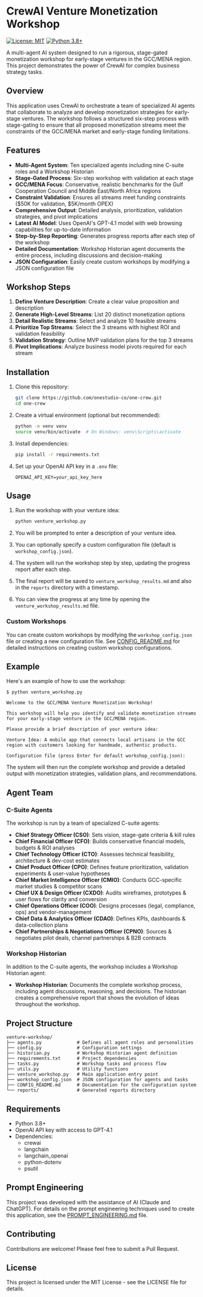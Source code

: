 # CrewAI Venture Monetization Workshop

[![License: MIT](https://img.shields.io/badge/License-MIT-yellow.svg)](https://opensource.org/licenses/MIT)
[![Python 3.8+](https://img.shields.io/badge/python-3.8+-blue.svg)](https://www.python.org/downloads/)

A multi-agent AI system designed to run a rigorous, stage-gated monetization workshop for early-stage ventures in the GCC/MENA region. This project demonstrates the power of CrewAI for complex business strategy tasks.

## Overview

This application uses CrewAI to orchestrate a team of specialized AI agents that collaborate to analyze and develop monetization strategies for early-stage ventures. The workshop follows a structured six-step process with stage-gating to ensure that all proposed monetization streams meet the constraints of the GCC/MENA market and early-stage funding limitations.

## Features

- **Multi-Agent System**: Ten specialized agents including nine C-suite roles and a Workshop Historian
- **Stage-Gated Process**: Six-step workshop with validation at each stage
- **GCC/MENA Focus**: Conservative, realistic benchmarks for the Gulf Cooperation Council and Middle East/North Africa regions
- **Constraint Validation**: Ensures all streams meet funding constraints ($50K for validation, $5K/month OPEX)
- **Comprehensive Output**: Detailed analysis, prioritization, validation strategies, and pivot implications
- **Latest AI Model**: Uses OpenAI's GPT-4.1 model with web browsing capabilities for up-to-date information
- **Step-by-Step Reporting**: Generates progress reports after each step of the workshop
- **Detailed Documentation**: Workshop Historian agent documents the entire process, including discussions and decision-making
- **JSON Configuration**: Easily create custom workshops by modifying a JSON configuration file

## Workshop Steps

1. **Define Venture Description**: Create a clear value proposition and description
2. **Generate High-Level Streams**: List 20 distinct monetization options
3. **Detail Realistic Streams**: Select and analyze 10 feasible streams
4. **Prioritize Top Streams**: Select the 3 streams with highest ROI and validation feasibility
5. **Validation Strategy**: Outline MVP validation plans for the top 3 streams
6. **Pivot Implications**: Analyze business model pivots required for each stream

## Installation

1. Clone this repository:
   ```bash
   git clone https://github.com/onestudio-co/one-crew.git
   cd one-crew
   ```

2. Create a virtual environment (optional but recommended):
   ```bash
   python -m venv venv
   source venv/bin/activate  # On Windows: venv\Scripts\activate
   ```

3. Install dependencies:
   ```bash
   pip install -r requirements.txt
   ```

4. Set up your OpenAI API key in a `.env` file:
   ```
   OPENAI_API_KEY=your_api_key_here
   ```

## Usage

1. Run the workshop with your venture idea:
   ```bash
   python venture_workshop.py
   ```

2. You will be prompted to enter a description of your venture idea.

3. You can optionally specify a custom configuration file (default is `workshop_config.json`).

4. The system will run the workshop step by step, updating the progress report after each step.

5. The final report will be saved to `venture_workshop_results.md` and also in the `reports` directory with a timestamp.

6. You can view the progress at any time by opening the `venture_workshop_results.md` file.

### Custom Workshops

You can create custom workshops by modifying the `workshop_config.json` file or creating a new configuration file. See [CONFIG_README.md](CONFIG_README.md) for detailed instructions on creating custom workshop configurations.

## Example

Here's an example of how to use the workshop:

```
$ python venture_workshop.py

Welcome to the GCC/MENA Venture Monetization Workshop!

This workshop will help you identify and validate monetization streams
for your early-stage venture in the GCC/MENA region.

Please provide a brief description of your venture idea:

Venture Idea: A mobile app that connects local artisans in the GCC region with customers looking for handmade, authentic products.

Configuration file (press Enter for default workshop_config.json):
```

The system will then run the complete workshop and provide a detailed output with monetization strategies, validation plans, and recommendations.

## Agent Team

### C-Suite Agents

The workshop is run by a team of specialized C-suite agents:

- **Chief Strategy Officer (CSO)**: Sets vision, stage-gate criteria & kill rules
- **Chief Financial Officer (CFO)**: Builds conservative financial models, budgets & ROI analyses
- **Chief Technology Officer (CTO)**: Assesses technical feasibility, architecture & dev-cost estimates
- **Chief Product Officer (CPO)**: Defines feature prioritization, validation experiments & user-value hypotheses
- **Chief Market Intelligence Officer (CMIO)**: Conducts GCC-specific market studies & competitor scans
- **Chief UX & Design Officer (CXDO)**: Audits wireframes, prototypes & user flows for clarity and conversion
- **Chief Operations Officer (COO)**: Designs processes (legal, compliance, ops) and vendor-management
- **Chief Data & Analytics Officer (CDAO)**: Defines KPIs, dashboards & data-collection plans
- **Chief Partnerships & Negotiations Officer (CPNO)**: Sources & negotiates pilot deals, channel partnerships & B2B contracts

### Workshop Historian

In addition to the C-suite agents, the workshop includes a Workshop Historian agent:

- **Workshop Historian**: Documents the complete workshop process, including agent discussions, reasoning, and decisions. The historian creates a comprehensive report that shows the evolution of ideas throughout the workshop.

## Project Structure

```
venture-workshop/
├── agents.py             # Defines all agent roles and personalities
├── config.py             # Configuration settings
├── historian.py          # Workshop Historian agent definition
├── requirements.txt      # Project dependencies
├── tasks.py              # Workshop tasks and process flow
├── utils.py              # Utility functions
├── venture_workshop.py   # Main application entry point
├── workshop_config.json  # JSON configuration for agents and tasks
├── CONFIG_README.md      # Documentation for the configuration system
└── reports/              # Generated reports directory
```

## Requirements

- Python 3.8+
- OpenAI API key with access to GPT-4.1
- Dependencies:
  - crewai
  - langchain
  - langchain_openai
  - python-dotenv
  - psutil

## Prompt Engineering

This project was developed with the assistance of AI (Claude and ChatGPT). For details on the prompt engineering techniques used to create this application, see the [PROMPT_ENGINEERING.md](PROMPT_ENGINEERING.md) file.

## Contributing

Contributions are welcome! Please feel free to submit a Pull Request.

## License

This project is licensed under the MIT License - see the LICENSE file for details.
